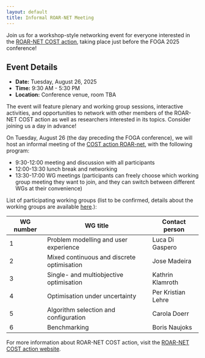 ```yaml
---
layout: default
title: Informal ROAR-NET Meeting
---
```


Join us for a workshop-style networking event for everyone interested in the <a href="https://roar-net.eu/" target="_blank">ROAR-NET COST action</a>, taking place just before the FOGA 2025 conference!

## Event Details

- **Date:** Tuesday, August 26, 2025
- **Time:** 9:30 AM - 5:30 PM
- **Location:** Conference venue, room TBA

The event will feature plenary and working group sessions, interactive activities, and opportunities to network with other members of the ROAR-NET COST action as well as researchers interested in its topics. Consider joining us a day in advance!

On Tuesday, August 26 (the day preceding the FOGA conference), we will host an informal meeting of the <a target="_blank" href="https://roar-net.eu/">COST action ROAR-net</a>, with the following program:

- 9:30-12:00 meeting and discussion with all participants
- 12:00-13:30 lunch break and networking
- 13:30-17:00 WG meetings (participants can freely choose which working group meeting they want to join, and they can switch between different WGs at their convenience)

List of participating working groups (list to be confirmed, details about the working groups are available <a href="https://roar-net.eu/wg/">here</a>.):

| WG number | WG title                                   | Contact person      |
|-----------|--------------------------------------------|---------------------|
| 1         | Problem modelling and user experience      | Luca Di Gaspero     |
| 2         | Mixed continuous and discrete optimisation | Jose Madeira        |
| 3         | Single- and multiobjective optimisation    | Kathrin Klamroth    |
| 4         | Optimisation under uncertainty             | Per Kristian Lehre  |
| 5         | Algorithm selection and configuration      | Carola Doerr        |
| 6         | Benchmarking                               | Boris Naujoks       |

For more information about ROAR-NET COST action, visit the <a href="https://roar-net.eu/" target="_blank">ROAR-NET COST action website</a>.
